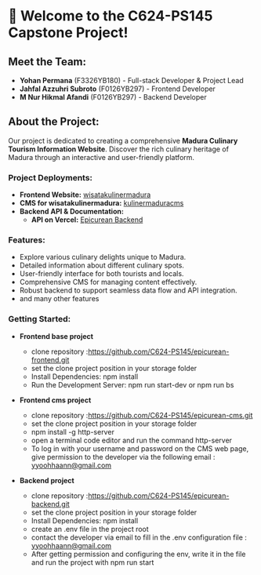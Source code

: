 # 👋 Welcome to the C624-PS145 Capstone Project!

## Meet the Team:
- **Yohan Permana** (F3326YB180) - Full-stack Developer & Project Lead
- **Jahfal Azzuhri Subroto** (F0126YB297) - Frontend Developer
- **M Nur Hikmal Afandi** (F0126YB297) - Backend Developer

## About the Project:
Our project is dedicated to creating a comprehensive **Madura Culinary Tourism Information Website**. Discover the rich culinary heritage of Madura through an interactive and user-friendly platform.

### Project Deployments:
- **Frontend Website:** [wisatakulinermadura](https://kulinermadura.netlify.app/)
- **CMS for wisatakulinermadura:** [kulinermaduracms](https://kulinermaduracms.netlify.app/)
- **Backend API & Documentation:**
  - **API on Vercel:** [Epicurean Backend](https://epicurean-backend-umber.vercel.app/)

### Features:
- Explore various culinary delights unique to Madura.
- Detailed information about different culinary spots.
- User-friendly interface for both tourists and locals.
- Comprehensive CMS for managing content effectively.
- Robust backend to support seamless data flow and API integration.
- and many other features

### Getting Started:

- **Frontend base project**
  - clone repository :https://github.com/C624-PS145/epicurean-frontend.git
  - set the clone project position in your storage folder
  - Install Dependencies: npm install
  - Run the Development Server: npm run start-dev or npm run bs
    
- **Frontend cms project**
  - clone repository :https://github.com/C624-PS145/epicurean-cms.git
  - set the clone project position in your storage folder
  - npm install -g http-server
  - open a terminal code editor and run the command http-server
  - To log in with your username and password on the CMS web page, give permission to the developer via the following email : yyoohhaann@gmail.com
 
- **Backend project**
  - clone repository :https://github.com/C624-PS145/epicurean-backend.git
  - set the clone project position in your storage folder
  - Install Dependencies: npm install
  - create an .env file in the project root
  - contact the developer via email to fill in the .env configuration file : yyoohhaann@gmail.com
  - After getting permission and configuring the env, write it in the file and run the project with npm run start

